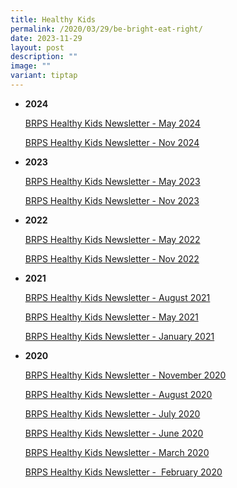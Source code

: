 ```yaml
---
title: Healthy Kids
permalink: /2020/03/29/be-bright-eat-right/
date: 2023-11-29
layout: post
description: ""
image: ""
variant: tiptap
---
```

<ul>
<li>
<p><strong>2024</strong>
</p>
<p><a href="/files/Healthy Kids Newsletter/BRPS_Healthy_Kids_Newsletter_2024_17_May_24.pdf" rel="noopener noreferrer nofollow" target="_blank">BRPS Healthy Kids Newsletter - May 2024</a>
</p>
<p><a href="/files/Healthy Kids Newsletter/Healthy_Kids_Newsletter_2024_Nov__7_Oct_24_.pdf" rel="noopener noreferrer nofollow" target="_blank">BRPS Healthy Kids Newsletter - Nov 2024</a>
</p>
</li>
<li>
<p><strong>2023</strong>
</p>
<p><a href="/files/Healthy%20Kids%20Newsletter/brps%20healthy%20kids%20newsletter_may%202023.pdf" rel="noopener noreferrer nofollow" target="_blank">BRPS Healthy Kids Newsletter - May 2023</a>
</p>
<p><a href="/files/Healthy%20Kids%20Newsletter/brps%20health%20kids%20newsletter_nov%202023.pdf" rel="noopener noreferrer nofollow" target="_blank">BRPS Healthy Kids Newsletter - Nov 2023</a>
</p>
</li>
<li>
<p><strong>2022</strong>
</p>
<p><a href="/files/BRPS-Healthy-Kids-Newsletter-May-2022.pdf" rel="noopener noreferrer nofollow" target="_blank">BRPS Healthy Kids Newsletter - May 2022</a>
</p>
<p><a href="/files/BRPS-Healthy-Kids-Newsletter-Nov-2022.pdf" rel="noopener noreferrer nofollow" target="_blank">BRPS Healthy Kids Newsletter - Nov 2022</a>
</p>
</li>
<li>
<p><strong>2021</strong>
</p>
<p><a href="/files/Healthy%20Kids%20Newsletter/brps%20healthy%20kids%20newsletter%20-%20nov%202022.pdf</a></p>
<p><a href=" rel="noopener noreferrer nofollow" target="_blank">BRPS Healthy Kids Newsletter - August 2021</a>
</p>
<p><a href="/files/BRPS-Healthy-Kids-Newsletter-MAY-2021.pdf" rel="noopener noreferrer nofollow" target="_blank">BRPS Healthy Kids Newsletter - May 2021</a>
</p>
<p><a href="/files/BRPS-Healthy-Kids-Newsletter-JAN-2021.pdf" rel="noopener noreferrer nofollow" target="_blank">BRPS Healthy Kids Newsletter - January 2021</a>
</p>
</li>
<li>
<p><strong>2020</strong>
</p>
<p><a href="/files/BRPS-Healthy-Kids-Newsletter-NOV-2020.pdf" rel="noopener noreferrer nofollow" target="_blank">BRPS Healthy Kids Newsletter - November 2020</a>
</p>
<p><a href="/files/Update_BRPS-Healthy-Kids-Newsletter-AUG-2020-final.pdf" rel="noopener noreferrer nofollow" target="_blank">BRPS Healthy Kids Newsletter - August 2020</a>
</p>
<p><a href="/files/BRPS-Healthy-Kids-Newsletter-JULY-2020.pdf" rel="noopener noreferrer nofollow" target="_blank">BRPS Healthy Kids Newsletter - July 2020</a>
</p>
<p><a href="/files/BRPS-Healthy-Kids-Newsletter-June-2020-final.pdf" rel="noopener noreferrer nofollow" target="_blank">BRPS Healthy Kids Newsletter - June 2020</a>
</p>
<p><a href="/files/BRPS-Healthy-Kids-Newsletter-March-2020.pdf" rel="noopener noreferrer nofollow" target="_blank">BRPS Healthy Kids Newsletter - March 2020</a>
</p>
<p><a href="/files/BRPS-Healthy-Kids-Newsletter-27-Feb-2020-Final-TAPGRABGO-SATS-logo.pdf" rel="noopener noreferrer nofollow" target="_blank">BRPS Healthy Kids Newsletter -&nbsp; February 2020</a>
</p>
</li>
</ul>
<p></p>